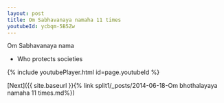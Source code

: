 ```yaml
---
layout: post
title: Om Sabhavanaya namaha 11 times
youtubeId: ycbqm-5B5Zw
---
```

 
 
Om Sabhavanaya nama 
 
 -  Who protects societies 
 
  
 
  
 
 
 
 
 
 


{% include youtubePlayer.html id=page.youtubeId %}
 
[Next]({{ site.baseurl }}{% link  split1/_posts/2014-06-18-Om bhothalayaya namaha 11 times.md%})
 

